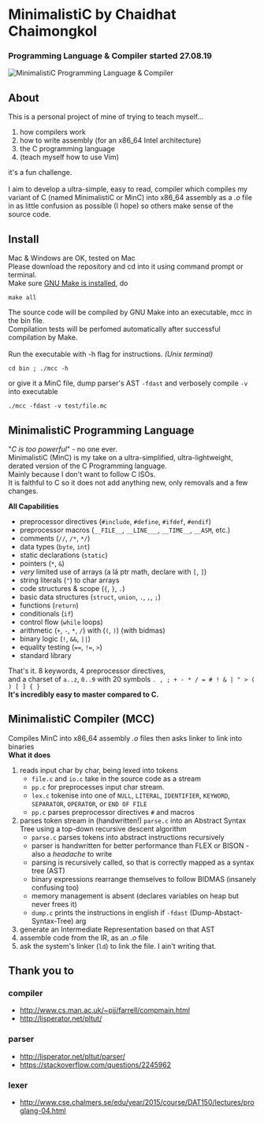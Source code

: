  # MinimalistiC by Chaidhat Chaimongkol
### Programming Language & Compiler started 27.08.19
![MinimalistiC Programming Language & Compiler](https://github.com/Chai112/MinC-Compiler/blob/master/doc/thumb.png)

## About
This is a personal project of mine of trying to teach myself...
1. how compilers work
2. how to write assembly (for an x86_64 Intel architecture)
3. the C programming language
4. (teach myself how to use Vim)

it's a fun challenge.\
\
I aim to develop a ultra-simple, easy to read, compiler which compiles my variant of C (named MinimalistiC or MinC)
into x86_64 assembly as a *.o* file in as little confusion as possible (I hope) so others make sense of the source code. 

## Install
Mac & Windows are OK, tested on Mac\
Please download the repository and cd into it using command prompt or terminal.\
Make sure [GNU Make is installed](http://gnuwin32.sourceforge.net/packages/make.htm), do
```
make all
```
The source code will be compiled by GNU Make into an executable, mcc in the bin file.\
Compilation tests will be perfomed automatically after successful compilation by Make.\
\
Run the executable with -h flag for instructions. *(Unix terminal)*
```
cd bin ; ./mcc -h
```
or give it a MinC file, dump parser's AST `-fdast` and verbosely compile `-v` into executable
```
./mcc -fdast -v test/file.mc
```

## MinimalistiC Programming Language
"*C is too powerful*" - no one ever.\
MinimalistiC (MinC) is my take on a ultra-simplified, ultra-lightweight, derated version of the C Programming language.\
Mainly because I don't want to follow C ISOs. \
It is faithful to C so it does not add anything new, only removals and a few changes.

**All Capabilities**
* preprocessor directives (`#include`, `#define`, `#ifdef`, `#endif`)
* preprocessor macros (`__FILE__`, `__LINE___`, `__TIME__`, `__ASM`, etc.)
* comments (`//`, `/*`, `*/`)
* data types (`byte`, `int`)
* static declarations (`static`) 
* pointers (`*`, `&`)
* *very* limited use of arrays (a lá ptr math, declare with `[`, `]`)
* string literals (`"`) to char arrays
* code structures & scope (`{`, `}`, `.`)
* basic data structures (`struct`, `union`, `.`, `,`, `;`)
* functions (`return`)
* conditionals (`if`)
* control flow (`while` loops)
* arithmetic (`+`, `-`, `*`, `/`) with (`(`, `)`) (with bidmas)
* binary logic (`!`, `&&`, `||`)
* equality testing (`==`, `!=`, `>`)
* standard library

That's it. 8 keywords, 4 preprocessor directives,\
and a charset of `a..z`, `0..9` with 20 symbols `. , ; + - * / = # ! & | " > ( ) [ ] { }`\
**It's incredibly easy to master compared to C.**

## MinimalistiC Compiler (MCC)
Compiles MinC into x86_64 assembly *.o* files then asks linker to link into binaries\
**What it does**
1. reads input char by char, being lexed into tokens
   * `file.c` and `io.c` take in the source code as a stream
   * `pp.c` for preprocesses input char stream.
   * `lex.c` tokenise into one of `NULL`, `LITERAL`, `IDENTIFIER`, `KEYWORD`, `SEPARATOR`, `OPERATOR`, or `END OF FILE`
   * `pp.c` parses preprocessor directives `#` and macros
2. parses token stream in (handwritten!) `parse.c` into an Abstract Syntax Tree using a top-down recursive descent algorithm
   * `parse.c` parses tokens into abstract instructions recursively
   * parser is handwritten for better performance than FLEX or BISON - also a *headache* to write
   * parsing is recursively called, so that is correctly mapped as a syntax tree (AST)
   * binary expressions rearrange themselves to follow BIDMAS (insanely confusing too)
   * memory management is absent (declares variables on heap but never frees it) 
   * `dump.c` prints the instructions in english if `-fdast` (Dump-Abstact-Syntax-Tree) arg
3. generate an Intermediate Representation based on that AST
4. assemble code from the IR, as an *.o* file
5. ask the system's linker (`ld`) to link the file. I ain't writing that.

## Thank you to 
### compiler 
* http://www.cs.man.ac.uk/~pjj/farrell/compmain.html
* http://lisperator.net/pltut/
### parser  
* http://lisperator.net/pltut/parser/
* https://stackoverflow.com/questions/2245962
### lexer
* http://www.cse.chalmers.se/edu/year/2015/course/DAT150/lectures/proglang-04.html
